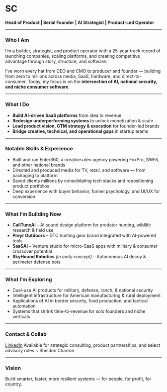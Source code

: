# SC

**Head of Product | Serial Founder | AI Strategist | Product-Led Operator**

---

### Who I Am

I’m a builder, strategist, and product operator with a 25-year track record of launching companies, scaling platforms, and creating competitive advantage through story, structure, and software.

I’ve worn every hat from CEO and CMO to producer and founder — building from zero to millions across media, SaaS, hardware, and direct-to-consumer. Today, my focus is on the **intersection of AI, national security, and niche consumer software**.

---

### What I Do

- **Build AI-driven SaaS platforms** from idea to revenue
- **Redesign underperforming systems** to unlock monetization & scale
- **Lead product vision, GTM strategy & execution** for founder-led brands
- **Bridge creative, technical, and operational gaps** in startup teams

---

### Notable Skills & Experience

- Built and ran Enter360, a creative+dev agency powering FoxPro, SWFA, and other national brands
- Directed and produced media for TV, retail, and software — from packaging to platform
- Saved clients millions by consolidating tech stacks and repositioning product portfolios
- Deep experience with buyer behavior, funnel psychology, and UI/UX for conversion

---

### What I’m Building Now

- **CallTuneAI** – AI sound design platform for predator hunting, wildlife research & field use
- **Preyr Outdoors** – DTC hunting gear brand integrated with AI-powered tools
- **SaaSAI** – Venture studio for micro-SaaS apps with military & consumer crossover potential
- **SkyHound Robotics** *(in early concept)* – Autonomous AI decoy & perimeter defense bots

---

### What I’m Exploring

- Dual-use AI products for military, defense, ranch, & national security
- Intelligent infrastructure for American manufacturing & rural deployment
- Applications of AI in border security, food production, and tactical automation
- Systems that shrink time-to-revenue for solo founders and niche verticals

---

### Contact & Collab

[LinkedIn](https://linkedin.com/in/sheldoncharron)
Available for strategic consulting, product partnerships, and select advisory roles
~ Sheldon Charron

---

### Vision

Build smarter, faster, more resilient systems — for people, for profit, for country.
